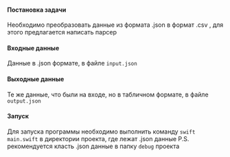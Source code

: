 #### Постановка задачи

Необходимо преобразовать данные из формата .json в формат .csv , для этого предлагается написать парсер

#### Входные данные

Данные в .json формате, в файле `input.json`

#### Выходные данные

Те же данные, что были на входе, но в табличном формате, в файле `output.json`

#### Запуск

Для запуска программы необходимо выполнить команду `swift main.swift` в директории проекта, где лежат .json данные
P.S. рекомендуется класть .json данные в папку `debug` проекта
